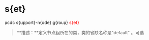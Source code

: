 # s{et}
pcdc s{upport}-n{ode} g{roup} <span style='color: red;'>s{et}</span>
> **描述：**定义节点组所在的类，类的省缺名称是"default"
。可选

